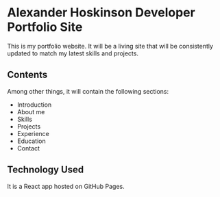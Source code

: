 # Alexander Hoskinson Developer Portfolio Site

This is my portfolio website. It will be a living site that will be consistently updated to match my latest skills and projects.

## Contents

Among other things, it will contain the following sections:

- Introduction
- About me
- Skills
- Projects
- Experience
- Education
- Contact

## Technology Used

It is a React app hosted on GitHub Pages.